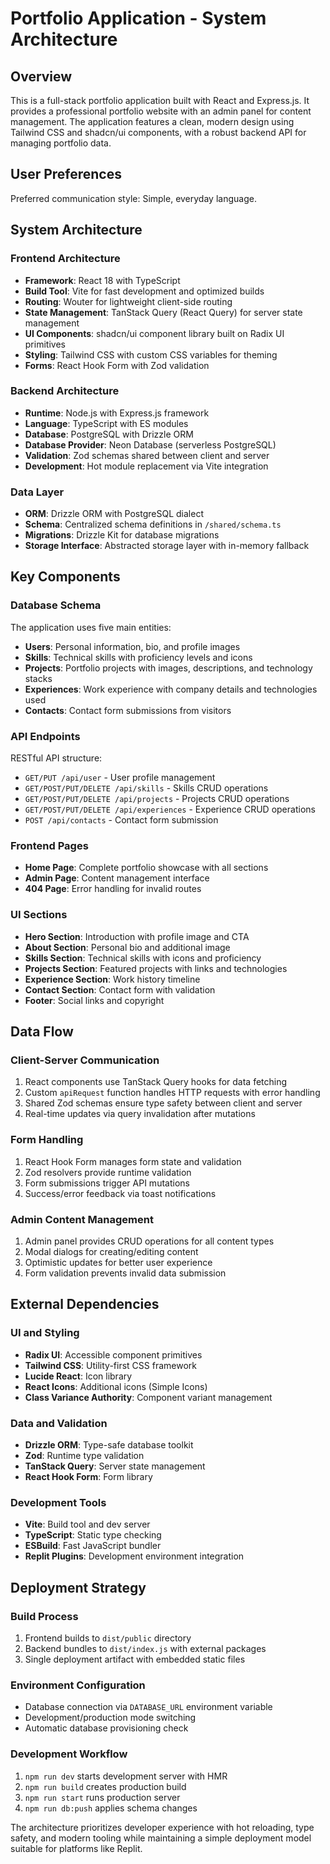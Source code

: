 # Portfolio Application - System Architecture

## Overview

This is a full-stack portfolio application built with React and Express.js. It provides a professional portfolio website with an admin panel for content management. The application features a clean, modern design using Tailwind CSS and shadcn/ui components, with a robust backend API for managing portfolio data.

## User Preferences

Preferred communication style: Simple, everyday language.

## System Architecture

### Frontend Architecture
- **Framework**: React 18 with TypeScript
- **Build Tool**: Vite for fast development and optimized builds
- **Routing**: Wouter for lightweight client-side routing
- **State Management**: TanStack Query (React Query) for server state management
- **UI Components**: shadcn/ui component library built on Radix UI primitives
- **Styling**: Tailwind CSS with custom CSS variables for theming
- **Forms**: React Hook Form with Zod validation

### Backend Architecture
- **Runtime**: Node.js with Express.js framework
- **Language**: TypeScript with ES modules
- **Database**: PostgreSQL with Drizzle ORM
- **Database Provider**: Neon Database (serverless PostgreSQL)
- **Validation**: Zod schemas shared between client and server
- **Development**: Hot module replacement via Vite integration

### Data Layer
- **ORM**: Drizzle ORM with PostgreSQL dialect
- **Schema**: Centralized schema definitions in `/shared/schema.ts`
- **Migrations**: Drizzle Kit for database migrations
- **Storage Interface**: Abstracted storage layer with in-memory fallback

## Key Components

### Database Schema
The application uses five main entities:
- **Users**: Personal information, bio, and profile images
- **Skills**: Technical skills with proficiency levels and icons
- **Projects**: Portfolio projects with images, descriptions, and technology stacks
- **Experiences**: Work experience with company details and technologies used
- **Contacts**: Contact form submissions from visitors

### API Endpoints
RESTful API structure:
- `GET/PUT /api/user` - User profile management
- `GET/POST/PUT/DELETE /api/skills` - Skills CRUD operations
- `GET/POST/PUT/DELETE /api/projects` - Projects CRUD operations
- `GET/POST/PUT/DELETE /api/experiences` - Experience CRUD operations
- `POST /api/contacts` - Contact form submission

### Frontend Pages
- **Home Page**: Complete portfolio showcase with all sections
- **Admin Page**: Content management interface
- **404 Page**: Error handling for invalid routes

### UI Sections
- **Hero Section**: Introduction with profile image and CTA
- **About Section**: Personal bio and additional image
- **Skills Section**: Technical skills with icons and proficiency
- **Projects Section**: Featured projects with links and technologies
- **Experience Section**: Work history timeline
- **Contact Section**: Contact form with validation
- **Footer**: Social links and copyright

## Data Flow

### Client-Server Communication
1. React components use TanStack Query hooks for data fetching
2. Custom `apiRequest` function handles HTTP requests with error handling
3. Shared Zod schemas ensure type safety between client and server
4. Real-time updates via query invalidation after mutations

### Form Handling
1. React Hook Form manages form state and validation
2. Zod resolvers provide runtime validation
3. Form submissions trigger API mutations
4. Success/error feedback via toast notifications

### Admin Content Management
1. Admin panel provides CRUD operations for all content types
2. Modal dialogs for creating/editing content
3. Optimistic updates for better user experience
4. Form validation prevents invalid data submission

## External Dependencies

### UI and Styling
- **Radix UI**: Accessible component primitives
- **Tailwind CSS**: Utility-first CSS framework
- **Lucide React**: Icon library
- **React Icons**: Additional icons (Simple Icons)
- **Class Variance Authority**: Component variant management

### Data and Validation
- **Drizzle ORM**: Type-safe database toolkit
- **Zod**: Runtime type validation
- **TanStack Query**: Server state management
- **React Hook Form**: Form library

### Development Tools
- **Vite**: Build tool and dev server
- **TypeScript**: Static type checking
- **ESBuild**: Fast JavaScript bundler
- **Replit Plugins**: Development environment integration

## Deployment Strategy

### Build Process
1. Frontend builds to `dist/public` directory
2. Backend bundles to `dist/index.js` with external packages
3. Single deployment artifact with embedded static files

### Environment Configuration
- Database connection via `DATABASE_URL` environment variable
- Development/production mode switching
- Automatic database provisioning check

### Development Workflow
1. `npm run dev` starts development server with HMR
2. `npm run build` creates production build
3. `npm run start` runs production server
4. `npm run db:push` applies schema changes

The architecture prioritizes developer experience with hot reloading, type safety, and modern tooling while maintaining a simple deployment model suitable for platforms like Replit.
